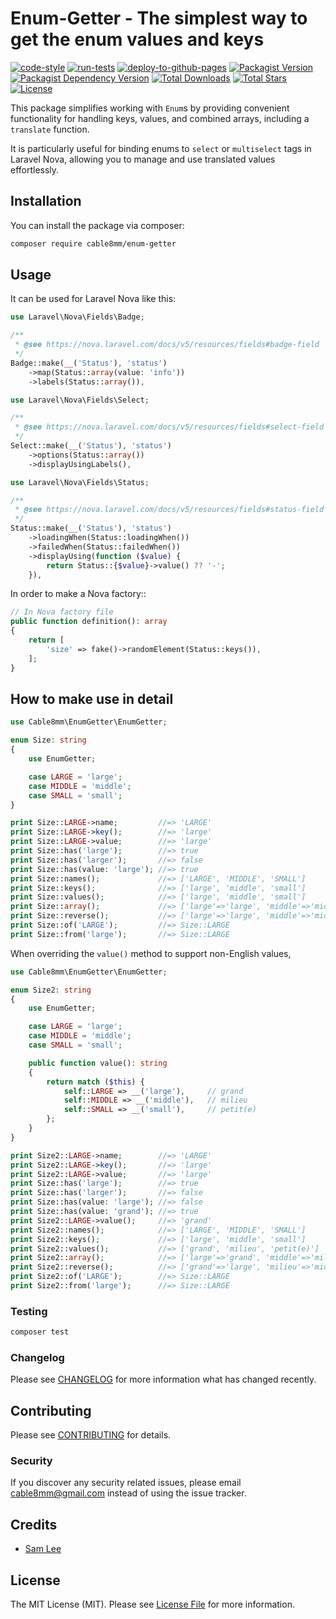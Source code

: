 # Enum-Getter - The simplest way to get the enum values and keys

[![code-style](https://github.com/cable8mm/enum-getter/actions/workflows/code-style.yml/badge.svg)](https://github.com/cable8mm/enum-getter/actions/workflows/code-style.yml)
[![run-tests](https://github.com/cable8mm/enum-getter/actions/workflows/run-tests.yml/badge.svg)](https://github.com/cable8mm/enum-getter/actions/workflows/run-tests.yml)
[![deploy-to-github-pages](https://github.com/cable8mm/enum-getter/actions/workflows/deploy-to-github-pages.yml/badge.svg)](https://github.com/cable8mm/enum-getter/actions/workflows/deploy-to-github-pages.yml)
[![Packagist Version](https://img.shields.io/packagist/v/cable8mm/enum-getter)](https://packagist.org/packages/cable8mm/enum-getter)
[![Packagist Dependency Version](https://img.shields.io/packagist/dependency-v/cable8mm/enum-getter/php?logo=PHP&logoColor=white&color=777BB4
)](https://packagist.org/packages/cable8mm/enum-getter)
[![Total Downloads](https://img.shields.io/packagist/dt/cable8mm/enum-getter)](https://packagist.org/packages/cable8mm/enum-getter/stats)
[![Total Stars](https://img.shields.io/packagist/stars/cable8mm/enum-getter)](https://github.com/cable8mm/enum-getter/stargazers)
[![License](https://img.shields.io/packagist/l/cable8mm/enum-getter)](https://github.com/cable8mm/enum-getter/blob/main/LICENSE.md)

This package simplifies working with `Enum`s by providing convenient functionality for handling keys, values, and combined arrays, including a `translate` function.

It is particularly useful for binding enums to `select` or `multiselect` tags in Laravel Nova, allowing you to manage and use translated values effortlessly.

## Installation

You can install the package via composer:

```bash
composer require cable8mm/enum-getter
```

## Usage

It can be used for Laravel Nova like this:

```php
use Laravel\Nova\Fields\Badge;

/**
 * @see https://nova.laravel.com/docs/v5/resources/fields#badge-field
 */
Badge::make(__('Status'), 'status')
    ->map(Status::array(value: 'info'))
    ->labels(Status::array()),
```

```php
use Laravel\Nova\Fields\Select;

/**
 * @see https://nova.laravel.com/docs/v5/resources/fields#select-field
 */
Select::make(__('Status'), 'status')
    ->options(Status::array())
    ->displayUsingLabels(),
```

```php
use Laravel\Nova\Fields\Status;

/**
 * @see https://nova.laravel.com/docs/v5/resources/fields#status-field
 */
Status::make(__('Status'), 'status')
    ->loadingWhen(Status::loadingWhen())
    ->failedWhen(Status::failedWhen())
    ->displayUsing(function ($value) {
        return Status::{$value}->value() ?? '-';
    }),
```

In order to make a Nova factory::

```php
// In Nova factory file
public function definition(): array
{
    return [
        'size' => fake()->randomElement(Status::keys()),
    ];
}
```

## How to make use in detail

```php
use Cable8mm\EnumGetter\EnumGetter;

enum Size: string
{
    use EnumGetter;

    case LARGE = 'large';
    case MIDDLE = 'middle';
    case SMALL = 'small';
}

print Size::LARGE->name;         //=> 'LARGE'
print Size::LARGE->key();        //=> 'large'
print Size::LARGE->value;        //=> 'large'
print Size::has('large');        //=> true
print Size::has('larger');       //=> false
print Size::has(value: 'large'); //=> true
print Size::names();             //=> ['LARGE', 'MIDDLE', 'SMALL']
print Size::keys();              //=> ['large', 'middle', 'small']
print Size::values();            //=> ['large', 'middle', 'small']
print Size::array();             //=> ['large'=>'large', 'middle'=>'middle', 'small'=>'small']
print Size::reverse();           //=> ['large'=>'large', 'middle'=>'middle', 'small'=>'small']
print Size::of('LARGE');         //=> Size::LARGE
print Size::from('large');       //=> Size::LARGE
```

When overriding the `value()` method to support non-English values,

```php
use Cable8mm\EnumGetter\EnumGetter;

enum Size2: string
{
    use EnumGetter;

    case LARGE = 'large';
    case MIDDLE = 'middle';
    case SMALL = 'small';

    public function value(): string
    {
        return match ($this) {
            self::LARGE => __('large'),     // grand
            self::MIDDLE => __('middle'),   // milieu
            self::SMALL => __('small'),     // petit(e)
        };
    }
}

print Size2::LARGE->name;        //=> 'LARGE'
print Size2::LARGE->key();       //=> 'large'
print Size2::LARGE->value;       //=> 'large'
print Size::has('large');        //=> true
print Size::has('larger');       //=> false
print Size::has(value: 'large'); //=> false
print Size::has(value: 'grand'); //=> true
print Size2::LARGE->value();     //=> 'grand'
print Size2::names();            //=> ['LARGE', 'MIDDLE', 'SMALL']
print Size2::keys();             //=> ['large', 'middle', 'small']
print Size2::values();           //=> ['grand', 'milieu', 'petit(e)']
print Size2::array();            //=> ['large'=>'grand', 'middle'=>'milieu', 'small'=>'petit(e)']
print Size2::reverse();          //=> ['grand'=>'large', 'milieu'=>'middle', 'petit(e)'=>'small']
print Size2::of('LARGE');        //=> Size::LARGE
print Size2::from('large');      //=> Size::LARGE
```

### Testing

```bash
composer test
```

### Changelog

Please see [CHANGELOG](CHANGELOG.md) for more information what has changed recently.

## Contributing

Please see [CONTRIBUTING](CONTRIBUTING.md) for details.

### Security

If you discover any security related issues, please email <cable8mm@gmail.com> instead of using the issue tracker.

## Credits

- [Sam Lee](https://github.com/cable8mm)

## License

The MIT License (MIT). Please see [License File](LICENSE.md) for more information.
